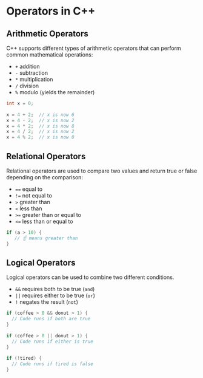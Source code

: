 # Operators in C++

## Arithmetic Operators

C++ supports different types of arithmetic operators that can perform common mathematical operations:

- `+` addition
- `-` subtraction
- `*` multiplication
- `/` division
- `%` modulo (yields the remainder)

```cpp
int x = 0;
 
x = 4 + 2;  // x is now 6
x = 4 - 2;  // x is now 2
x = 4 * 2;  // x is now 8
x = 4 / 2;  // x is now 2
x = 4 % 2;  // x is now 0
```

## Relational Operators

Relational operators are used to compare two values and return true or false depending on the comparison:

- `==` equal to
- `!=` not equal to
- `>` greater than
- `<` less than
- `>=` greater than or equal to
- `<=` less than or equal to

```cpp
if (a > 10) {
   // ☝️ means greater than
}
```

## Logical Operators

Logical operators can be used to combine two different conditions.

- `&&` requires both to be true (`and`)
- `||` requires either to be true (`or`)
- `!` negates the result (`not`)

```cpp
if (coffee > 0 && donut > 1) {
  // Code runs if both are true
}
 
if (coffee > 0 || donut > 1) {
  // Code runs if either is true
}
 
if (!tired) {
  // Code runs if tired is false
}
```